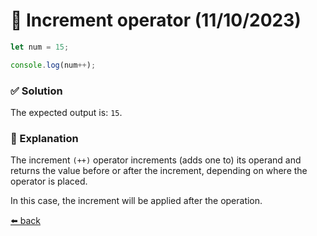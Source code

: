 # 🧪 Increment operator (11/10/2023)

```javascript
let num = 15;

console.log(num++);
```

### ✅ Solution
The expected output is: `15`. 

### 📝 Explanation
The increment `(++)` operator increments (adds one to) its operand and returns the value before or after the increment, depending on where the operator is placed.

In this case, the increment will be applied after the operation.

[⬅️ back](../README.md#increment-operator-11102023)